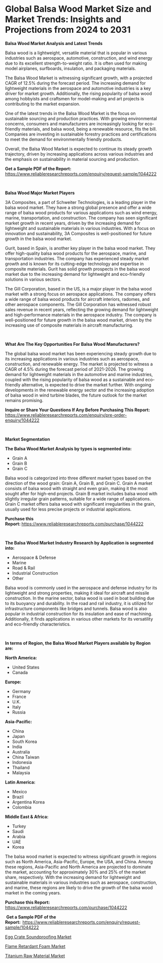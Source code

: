 <p><h1>Global Balsa Wood Market Size and Market Trends: Insights and Projections from 2024 to 2031</h1></p><p><strong>Balsa Wood Market Analysis and Latest Trends</strong></p>
<p><p>Balsa wood is a lightweight, versatile material that is popular in various industries such as aerospace, automotive, construction, and wind energy due to its excellent strength-to-weight ratio. It is often used for making model airplanes, surfboards, insulation, and packaging materials.</p><p>The Balsa Wood Market is witnessing significant growth, with a projected CAGR of 12.5% during the forecast period. The increasing demand for lightweight materials in the aerospace and automotive industries is a key driver for market growth. Additionally, the rising popularity of balsa wood among hobbyists and craftsmen for model-making and art projects is contributing to the market expansion.</p><p>One of the latest trends in the Balsa Wood Market is the focus on sustainable sourcing and production practices. With growing environmental concerns, consumers and manufacturers are increasingly looking for eco-friendly materials, and balsa wood, being a renewable resource, fits the bill. Companies are investing in sustainable forestry practices and certifications to meet the demand for environmentally friendly products.</p><p>Overall, the Balsa Wood Market is expected to continue its steady growth trajectory, driven by increasing applications across various industries and the emphasis on sustainability in material sourcing and production.</p></p>
<p><strong>Get a Sample PDF of the Report:&nbsp;</strong> <a href="https://www.reliableresearchreports.com/enquiry/request-sample/1044222">https://www.reliableresearchreports.com/enquiry/request-sample/1044222</a></p>
<p>&nbsp;</p>
<p><strong>Balsa Wood Major Market Players</strong></p>
<p><p>3A Composites, a part of Schweiter Technologies, is a leading player in the balsa wood market. They have a strong global presence and offer a wide range of balsa wood products for various applications such as wind energy, marine, transportation, and construction. The company has seen significant market growth in recent years, driven by the increasing demand for lightweight and sustainable materials in various industries. With a focus on innovation and sustainability, 3A Composites is well-positioned for future growth in the balsa wood market.</p><p>Gurit, based in Spain, is another key player in the balsa wood market. They offer high-quality balsa wood products for the aerospace, marine, and transportation industries. The company has experienced steady market growth and is known for its cutting-edge technology and expertise in composite materials. Gurit has solid growth prospects in the balsa wood market due to the increasing demand for lightweight and eco-friendly solutions in various sectors.</p><p>The Gill Corporation, based in the US, is a major player in the balsa wood market with a strong focus on aerospace applications. The company offers a wide range of balsa wood products for aircraft interiors, radomes, and other aerospace components. The Gill Corporation has witnessed robust sales revenue in recent years, reflecting the growing demand for lightweight and high-performance materials in the aerospace industry. The company is well-positioned for future growth in the balsa wood market, driven by the increasing use of composite materials in aircraft manufacturing.</p></p>
<p>&nbsp;</p>
<p><strong>What Are The Key Opportunities For Balsa Wood Manufacturers?</strong></p>
<p><p>The global balsa wood market has been experiencing steady growth due to its increasing applications in various industries such as aerospace, construction, and renewable energy. The market is projected to witness a CAGR of 4.5% during the forecast period of 2021-2026. The growing demand for lightweight materials in the automotive and marine industries, coupled with the rising popularity of balsa wood as a sustainable and eco-friendly alternative, is expected to drive the market further. With ongoing developments in the renewable energy sector and the increasing adoption of balsa wood in wind turbine blades, the future outlook for the market remains promising.</p></p>
<p><strong>Inquire or Share Your Questions If Any Before Purchasing This Report:</strong> <a href="https://www.reliableresearchreports.com/enquiry/pre-order-enquiry/1044222">https://www.reliableresearchreports.com/enquiry/pre-order-enquiry/1044222</a></p>
<p>&nbsp;</p>
<p><strong>Market Segmentation</strong></p>
<p><strong>The Balsa Wood Market Analysis by types is segmented into:</strong></p>
<p><ul><li>Grain A</li><li>Grain B</li><li>Grain C</li></ul></p>
<p><p>Balsa wood is categorized into three different market types based on the direction of the wood grain: Grain A, Grain B, and Grain C. Grain A market consists of balsa wood with straight and even grain, making it the most sought after for high-end projects. Grain B market includes balsa wood with slightly irregular grain patterns, suitable for a wide range of applications. Grain C market offers balsa wood with significant irregularities in the grain, usually used for less precise projects or industrial applications.</p></p>
<p><strong>Purchase this Report:&nbsp;</strong><a href="https://www.reliableresearchreports.com/purchase/1044222">https://www.reliableresearchreports.com/purchase/1044222</a></p>
<p>&nbsp;</p>
<p><strong>The Balsa Wood Market Industry Research by Application is segmented into:</strong></p>
<p><ul><li>Aerospace & Defense</li><li>Marine</li><li>Road & Rail</li><li>Industrial Construction</li><li>Other</li></ul></p>
<p><p>Balsa wood is commonly used in the aerospace and defense industry for its lightweight and strong properties, making it ideal for aircraft and missile construction. In the marine sector, balsa wood is used in boat building due to its buoyancy and durability. In the road and rail industry, it is utilized for infrastructure components like bridges and tunnels. Balsa wood is also popular in industrial construction for its insulation and ease of machining. Additionally, it finds applications in various other markets for its versatility and eco-friendly characteristics.</p></p>
<p>&nbsp;</p>
<p><strong>In terms of Region, the Balsa Wood Market Players available by Region are:</strong></p>
<p>
    <p> <strong> North America: </strong>
        <ul>
            <li>United States</li>
            <li>Canada</li>
        </ul>
        </p> 
    <p> <strong> Europe: </strong>
        <ul>
            <li>Germany</li>
            <li>France</li>
            <li>U.K.</li>
            <li>Italy</li>
            <li>Russia</li>
        </ul>
        </p> 
    <p> <strong> Asia-Pacific: </strong>
        <ul>
            <li>China</li>
            <li>Japan</li>
            <li>South Korea</li>
            <li>India</li>
            <li>Australia</li>
            <li>China Taiwan</li>
            <li>Indonesia</li>
            <li>Thailand</li>
            <li>Malaysia</li>
        </ul>
        </p> 
    <p> <strong> Latin America: </strong>
        <ul>
            <li>Mexico</li>
            <li>Brazil</li>
            <li>Argentina Korea</li>
            <li>Colombia</li>
        </ul>
        </p> 
    <p> <strong> Middle East & Africa: </strong>
        <ul>
            <li>Turkey</li>
            <li>Saudi</li>
            <li>Arabia</li>
            <li>UAE</li>
            <li>Korea</li>
        </ul>
    </p>
    </p>
<p><p>The balsa wood market is expected to witness significant growth in regions such as North America, Asia-Pacific, Europe, the USA, and China. Among these regions, Asia-Pacific and North America are projected to dominate the market, accounting for approximately 30% and 25% of the market share, respectively. With the increasing demand for lightweight and sustainable materials in various industries such as aerospace, construction, and marine, these regions are likely to drive the growth of the balsa wood market in the coming years.</p></p>
<p><strong>Purchase this Report: </strong><a href="https://www.reliableresearchreports.com/purchase/1044222">https://www.reliableresearchreports.com/purchase/1044222</a></p>
<p>&nbsp;<strong>Get a Sample PDF of the Report:&nbsp;&nbsp;</strong><a href="https://www.reliableresearchreports.com/enquiry/request-sample/1044222">https://www.reliableresearchreports.com/enquiry/request-sample/1044222</a></p>
<p><strong></strong></p>
<p><p><a href="https://github.com/bmorecock/Market-Research-Report-List-2/blob/main/egg-crate-soundproofing-market.md">Egg Crate Soundproofing Market</a></p><p><a href="https://github.com/yemakinde/Market-Research-Report-List-1/blob/main/flame-retardant-foam-market.md">Flame Retardant Foam Market</a></p><p><a href="https://github.com/jsmusil/Market-Research-Report-List-2/blob/main/titanium-raw-material-market.md">Titanium Raw Material Market</a></p></p>